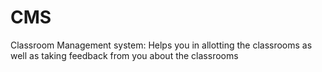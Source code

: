 # CMS
Classroom Management system: Helps you in allotting the classrooms as well as taking feedback from you about the classrooms

